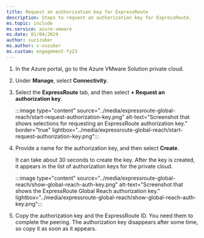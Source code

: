 ```yaml
---
title: Request an authorization key for ExpressRoute
description: Steps to request an authorization key for ExpressRoute.
ms.topic: include
ms.service: azure-vmware
ms.date: 01/04/2024
author: suzizuber
ms.author: v-suzuber
ms.custom: engagement-fy23
---
```


<!-- used in tutorial-expressroute-global-reach-private-cloud.md and create-ipsec-tunnel.md -->

1. In the Azure portal, go to the Azure VMware Solution private cloud.

1. Under **Manage**, select **Connectivity**.

1. Select the **ExpressRoute** tab, and then select **+ Request an authorization key**.

   :::image type="content" source="../media/expressroute-global-reach/start-request-authorization-key.png" alt-text="Screenshot that shows selections for requesting an ExpressRoute authorization key." border="true" lightbox="../media/expressroute-global-reach/start-request-authorization-key.png":::

1. Provide a name for the authorization key, and then select **Create**.

   It can take about 30 seconds to create the key. After the key is created, it appears in the list of authorization keys for the private cloud.

   :::image type="content" source="../media/expressroute-global-reach/show-global-reach-auth-key.png" alt-text="Screenshot that shows the ExpressRoute Global Reach authorization key." lightbox="../media/expressroute-global-reach/show-global-reach-auth-key.png":::

1. Copy the authorization key and the ExpressRoute ID. You need them to complete the peering. The authorization key disappears after some time, so copy it as soon as it appears.
